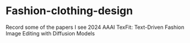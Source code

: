 # Fashion-clothing-design
Record some of the papers I see
2024 AAAI TexFit: Text-Driven Fashion Image Editing with Diffusion Models
